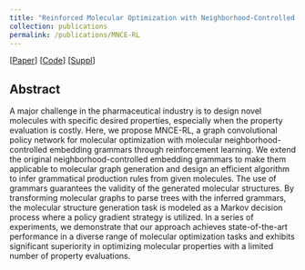 ```yaml
---
title: "Reinforced Molecular Optimization with Neighborhood-Controlled Grammars" 
collection: publications
permalink: /publications/MNCE-RL
---
```

[[Paper](https://papers.nips.cc/paper/2020/file/5f268dfb0fbef44de0f668a022707b86-Paper.pdf)] [[Code](https://github.com/Zoesgithub/MNCE-RL)] [[Suppl](https://papers.nips.cc/paper/2020/file/5f268dfb0fbef44de0f668a022707b86-Supplemental.pdf)] 

## Abstract
A major challenge in the pharmaceutical industry is to design novel molecules with specific desired properties, especially when the property evaluation is costly. Here, we propose MNCE-RL, a graph convolutional policy network for molecular optimization with molecular neighborhood-controlled embedding grammars through reinforcement learning. We extend the original neighborhood-controlled embedding grammars to make them applicable to molecular graph generation and design an efficient algorithm to infer grammatical production rules from given molecules. The use of grammars guarantees the validity of the generated molecular structures. By transforming molecular graphs to parse trees with the inferred grammars, the molecular structure generation task is modeled as a Markov decision process where a policy gradient strategy is utilized. In a series of experiments, we demonstrate that our approach achieves state-of-the-art performance in a diverse range of molecular optimization tasks and exhibits significant superiority in optimizing molecular properties with a limited number of property evaluations.

